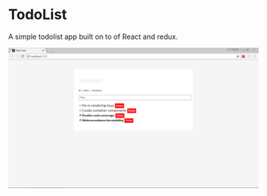 # TodoList

A simple todolist app built on to of React and redux.

![TodoList](https://raw.githubusercontent.com/harshal-limaye/react-redux-todolist/master/src/assets/screenshot.png)
